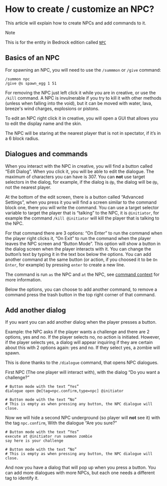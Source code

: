 # How to create / customize an NPC?
This article will explain how to create NPCs and add commands to it.

> [!NOTE]
> This is for the entity in Bedrock edition called [`NPC`](https://minecraft.wiki/w/NPC)

## Basics of an NPC

For spawning an NPC, you will need to use the `/summmon` or `/give` command:

    /summon npc
    /give @s spawn_egg 1 51

For removing the NPC just left click it while you are in creative, or use the `/kill` command.
A NPC is invulnerable if you try to kill it with other methods (unless when falling into the void), but it can be moved with water, lava, breeze's wind charges, explosions or pistons.

To edit an NPC right click it in creative, you will open a GUI that allows you to edit the display name and the skin.

The NPC will be staring at the nearest player that is not in spectator, if it’s in a 6 block radius.

## Dialogues and commands

When you interact with the NPC in creative, you will find a button called “Edit Dialog”. When you click it, you will be able to edit the dialogue. The maximum of characters you can have is 307.
You can **not** use target selectors in the dialog, for example, if the dialog is `@p`, the dialog will be `@p`, not the nearest player.

At the bottom of the edit screen, there is a button called “Advanced Settings”, when you press it you will find a screen similar to the command block one, there you will write the command.
You can use a target selector variable to target the player that is “talking” to the NPC, it is `@initiator`, for example the command `/kill @initiator` will kill the player that is talking to the NPC.

For that command there are 3 options: “On Enter” to run the command when the player right clicks it, “On Exit” to run the command when the player leaves the NPC screen and “Button Mode”. 
This option will show a button in the dialog screen when the player interacts with it. You can change the button’s text by typing it in the text box below the options.
You can add another command at the same button (or action, if you choosed it to be `On Enter`, for example) by pressing `enter` to create a new line.

The command is run `as` the NPC and `at` the NPC, see [command context](wiki/questions/commandcontext) for more information.

Below the options, you can choose to add another command, to remove a command press the trash button in the top right corner of that command.

## Add another dialog
If you want you can add another dialog when the player presses a button.

Example: the NPC asks if the player wants a challenge and there are 2 options, yes and no. If the player selects no, no action is initiated. However, if the player selects yes, a dialog will appear inquiring if they are certain about this with 2 options again: yes and no. If they select yes, a zombie will spawn.

This is done thanks to the `/dialogue` command, that opens NPC dialogues.

First NPC (The one player will interact with), with the dialog “Do you want a challenge?”

    # Button mode with the text “Yes”
    dialogue open @e[tag=npc.confirm,type=npc] @initiator
    
    # Button mode with the text “No”
    # This is empty as when pressing any button, the NPC dialogue will close.

Now we will hide a second NPC underground (so player will **not** see it)  with the tag `npc.confirm`, With the dialogue “Are you sure?”

    # Button mode with the text “Yes”
    execute at @initiator run summon zombie
    say here is your challenge

    # Button mode with the text “No”
    # This is empty as when pressing any button, the NPC dialogue will close.

And now you have a dialog that will pop up when you press a button. You can add more dialogues with more NPCs, but each one needs a different tag to identify it.
